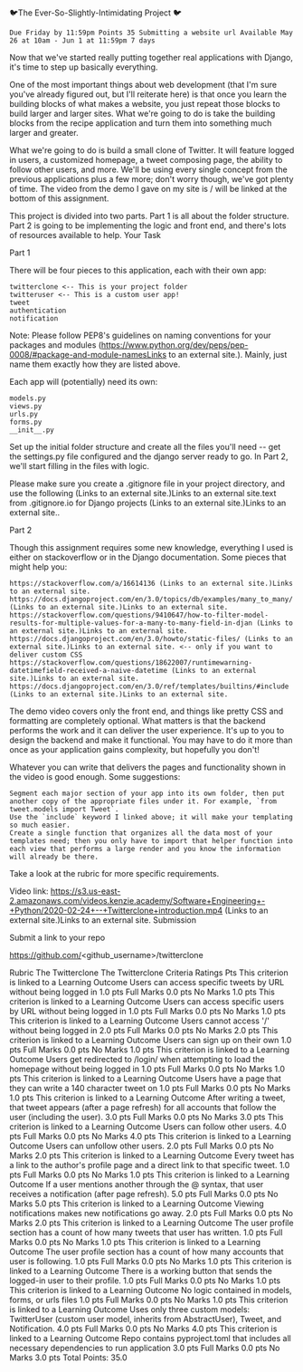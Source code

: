 🐦The Ever-So-Slightly-Intimidating Project 🐦

    Due Friday by 11:59pm Points 35 Submitting a website url Available May 26 at 10am - Jun 1 at 11:59pm 7 days

Now that we've started really putting together real applications with Django, it's time to step up basically everything.

One of the most important things about web development (that I'm sure you've already figured out, but I'll reiterate here) is that once you learn the building blocks of what makes a website, you just repeat those blocks to build larger and larger sites. What we're going to do is take the building blocks from the recipe application and turn them into something much larger and greater.

What we're going to do is build a small clone of Twitter. It will feature logged in users, a customized homepage, a tweet composing page, the ability to follow other users, and more. We'll be using every single concept from the previous applications plus a few more; don't worry though, we've got plenty of time. The video from the demo I gave on my site is / will be linked at the bottom of this assignment.

This project is divided into two parts. Part 1 is all about the folder structure. Part 2 is going to be implementing the logic and front end, and there's lots of resources available to help.
Your Task

Part 1

There will be four pieces to this application, each with their own app:

    twitterclone <-- This is your project folder
    twitteruser <-- This is a custom user app!
    tweet
    authentication
    notification

Note: Please follow PEP8's guidelines on naming conventions for your packages and modules (https://www.python.org/dev/peps/pep-0008/#package-and-module-namesLinks to an external site.). Mainly, just name them exactly how they are listed above.

Each app will (potentially) need its own:

    models.py
    views.py
    urls.py
    forms.py
    __init__.py

Set up the initial folder structure and create all the files you'll need -- get the settings.py file configured and the django server ready to go. In Part 2, we'll start filling in the files with logic.

Please make sure you create a .gitignore file in your project directory, and use the following (Links to an external site.)Links to an external site.text from .gitignore.io for Django projects (Links to an external site.)Links to an external site..

Part 2

Though this assignment requires some new knowledge, everything I used is either on stackoverflow or in the Django documentation. Some pieces that might help you:

    https://stackoverflow.com/a/16614136 (Links to an external site.)Links to an external site.
    https://docs.djangoproject.com/en/3.0/topics/db/examples/many_to_many/ (Links to an external site.)Links to an external site.
    https://stackoverflow.com/questions/9410647/how-to-filter-model-results-for-multiple-values-for-a-many-to-many-field-in-djan (Links to an external site.)Links to an external site.
    https://docs.djangoproject.com/en/3.0/howto/static-files/ (Links to an external site.)Links to an external site. <-- only if you want to deliver custom CSS
    https://stackoverflow.com/questions/18622007/runtimewarning-datetimefield-received-a-naive-datetime (Links to an external site.)Links to an external site.
    https://docs.djangoproject.com/en/3.0/ref/templates/builtins/#include (Links to an external site.)Links to an external site.

The demo video covers only the front end, and things like pretty CSS and formatting are completely optional. What matters is that the backend performs the work and it can deliver the user experience. It's up to you to design the backend and make it functional. You may have to do it more than once as your application gains complexity, but hopefully you don't!

Whatever you can write that delivers the pages and functionality shown in the video is good enough. Some suggestions:

    Segment each major section of your app into its own folder, then put another copy of the appropriate files under it. For example, `from tweet.models import Tweet`.
    Use the `include` keyword I linked above; it will make your templating so much easier.
    Create a single function that organizes all the data most of your templates need; then you only have to import that helper function into each view that performs a large render and you know the information will already be there.

Take a look at the rubric for more specific requirements.

Video link: https://s3.us-east-2.amazonaws.com/videos.kenzie.academy/Software+Engineering+-+Python/2020-02-24+--+Twitterclone+introduction.mp4 (Links to an external site.)Links to an external site.
Submission

Submit a link to your repo

https://github.com/<github_username>/twitterclone

Rubric
The Twitterclone
The Twitterclone
Criteria Ratings Pts
This criterion is linked to a Learning Outcome Users can access specific tweets by URL without being logged in
1.0 pts
Full Marks
0.0 pts
No Marks
1.0 pts
This criterion is linked to a Learning Outcome Users can access specific users by URL without being logged in
1.0 pts
Full Marks
0.0 pts
No Marks
1.0 pts
This criterion is linked to a Learning Outcome Users cannot access '/' without being logged in
2.0 pts
Full Marks
0.0 pts
No Marks
2.0 pts
This criterion is linked to a Learning Outcome Users can sign up on their own
1.0 pts
Full Marks
0.0 pts
No Marks
1.0 pts
This criterion is linked to a Learning Outcome Users get redirected to /login/ when attempting to load the homepage without being logged in
1.0 pts
Full Marks
0.0 pts
No Marks
1.0 pts
This criterion is linked to a Learning Outcome Users have a page that they can write a 140 character tweet on
1.0 pts
Full Marks
0.0 pts
No Marks
1.0 pts
This criterion is linked to a Learning Outcome After writing a tweet, that tweet appears (after a page refresh) for all accounts that follow the user (including the user).
3.0 pts
Full Marks
0.0 pts
No Marks
3.0 pts
This criterion is linked to a Learning Outcome Users can follow other users.
4.0 pts
Full Marks
0.0 pts
No Marks
4.0 pts
This criterion is linked to a Learning Outcome Users can unfollow other users.
2.0 pts
Full Marks
0.0 pts
No Marks
2.0 pts
This criterion is linked to a Learning Outcome Every tweet has a link to the author's profile page and a direct link to that specific tweet.
1.0 pts
Full Marks
0.0 pts
No Marks
1.0 pts
This criterion is linked to a Learning Outcome If a user mentions another through the @ syntax, that user receives a notification (after page refresh).
5.0 pts
Full Marks
0.0 pts
No Marks
5.0 pts
This criterion is linked to a Learning Outcome Viewing notifications makes new notifications go away.
2.0 pts
Full Marks
0.0 pts
No Marks
2.0 pts
This criterion is linked to a Learning Outcome The user profile section has a count of how many tweets that user has written.
1.0 pts
Full Marks
0.0 pts
No Marks
1.0 pts
This criterion is linked to a Learning Outcome The user profile section has a count of how many accounts that user is following.
1.0 pts
Full Marks
0.0 pts
No Marks
1.0 pts
This criterion is linked to a Learning Outcome There is a working button that sends the logged-in user to their profile.
1.0 pts
Full Marks
0.0 pts
No Marks
1.0 pts
This criterion is linked to a Learning Outcome No logic contained in models, forms, or urls files
1.0 pts
Full Marks
0.0 pts
No Marks
1.0 pts
This criterion is linked to a Learning Outcome Uses only three custom models: TwitterUser (custom user model, inherits from AbstractUser), Tweet, and Notification.
4.0 pts
Full Marks
0.0 pts
No Marks
4.0 pts
This criterion is linked to a Learning Outcome Repo contains pyproject.toml that includes all necessary dependencies to run application
3.0 pts
Full Marks
0.0 pts
No Marks
3.0 pts
Total Points: 35.0

